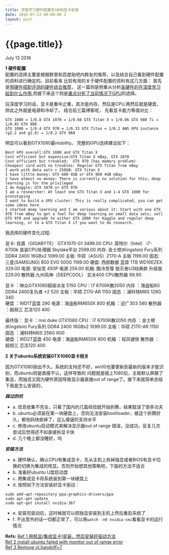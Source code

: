 ```yaml
---
title: 深度学习硬件配置及1080显卡安装
date: 2016-07-13 00:00:00 Z
layout: post
---
```


{{page.title}}
==========
<p class="meta">July 13 2016</p>

**1 硬件配置**  
配置的选择主要是根据群里和百度贴吧内群友的推荐，以及结合自己看到硬件配置的资料进行确定的。目前看来
比较有用的关于硬件配置的资料有这几方面：
首先是[带硬件搭配评测的硬件组合推荐](http://timdettmers.com/2015/03/09/deep-learning-hardware-guide/)，
这一篇则是侧重从分析[各硬件的在深度学习起到什么作用](http://graphific.github.io/posts/building-a-deep-learning-dream-machine/),而接下来这个则是[重点分析了当前情况下GPU](http://timdettmers.com/2014/08/14/which-gpu-for-deep-learning/)的选择。

玩深度学习的话，显卡是重中之重，其次是内存，然后是CPU,再然后就是硬盘，除此之外就是电源和冷却了。
结合前三篇博客呢，
先看显卡能力等值对比：  

```  
GTX 1080 = 1/0.8 GTX 1070 = 1/0.66 GTX Titan X = 1/0.66 GTX 980 Ti = 1/0.45 GTX 980
GTX 1080 = 1/0.4 GTX 970 = 1/0.33 GTX Titan = 1/0.2 AWS GPU instance (g2.2 and g2.8) = 1/0.2 GTX 960
```
明显可以看到GTX1080最niubility。
完整的GPU选择建议如下：

```  
Best GPU overall:GTX 1080 and GTX Titan X  
Cost efficient but expensive:GTX Titan X eBay, GTX 1070  
Cost efficient but troubled:  GTX 970 (has memory problem)  
Cheapest card with no troubles: Regular GTX Titan from eBay  
I work with data sets > 250GB: GTX Titan X  
I have little money: GTX 680 4GB or GTX 960 4GB eBay  
I have almost no money: There is currently no solution for this; deep learning is for the privileged  
I do Kaggle: GTX 1070 or GTX 970  
I am a researcher: At least one GTX Titan X and 1-4 GTX 1080 for prototyping  
I want to build a GPU cluster: This is really complicated, you can get some ideas here  
I started deep learning and I am serious about it: Start with one GTX 970 from eBay to get a feel for deep learning on small data sets; sell GTX 970 and upgrade to either GTX 1080 for Kaggle and regular deep learning, or to a GTX Titan X if you want to do research.
```
我选择的硬件变化过程:

显卡: 技嘉（GIGABYTE） GTX1070 G1 3499.00
CPU: 英特尔（Intel） i7-6700k 盒装CPU处理器 Skylake平台 2599.00
内存: 金士顿(Kingston) Fury系列 DDR4 2400 16GBx2 1099.00
主板: 华硕（ASUS）Z170-A 主板  1199.00
固态: 三星(SAMSUNG) 850 EVO 500G 1199.00
硬盘: 西部数据 蓝盘 1TB  WD10EZEX 329.00
电源: 安钛克 450P 电源 259.00
机箱: 酷冷至尊 毁灭者U3经典款 升级版 229.00
散热器:九州风神（DEEPCOOL） 玄冰400 CPU散热器 99.90

显卡 ：映众GTX1080超级冰龙 5150
CPU：I7 6700K散2050
内存 ：海盗船8G DDR4 2400复仇者 *2 520 
主板：华硕 Z170-AR 1150
固态 ：浦科特M6S 128G 340  
硬盘 ：WD1T蓝盘 290
电源：海盗船RM650X 800 
机箱 ：迎广303 580 
散热器 ：超频三 芯冻120 400

最终版：
显卡 ：msi duke GTX1080
CPU：I7 6700K散2050
内存 ：金士顿(Kingston) Fury系列 DDR4 2400 16GBx2 1099.00
主板：华硕 Z170-AR 1150
固态 ：浦科特M6S 256G 600  
硬盘 ：WD2T蓝盘 450
电源：海盗船RM650X 800 
机箱 ：轻风键侠
散热器 ：超频三 芯冻120 400


**2 关于ubuntu系统安装GTX1080显卡相关**

因为GTX1080刚出不久，系统的支持还不好，win10也要更新到最新的版本才能识别，而ubuntu则是直接不认，这样导致的
问题就是插上1080后，主板默认屏蔽了集显，而独显又因为硬件原因导致显示器直接out of range了。接下来就简单总结
下我是怎么安装的，

***踩过的坑***
 
 - a. 信息收集不完全，只看了国内的几篇经验就开始折腾，结果耽误了很多功夫  
 - b. ubuntu必须装在第一块硬盘上，否则无法安装bootloader，被这个折腾好久，都他妈快疯掉了，这么傻逼的支持水平
 - c. 修改ubuntu启动模式来解决显示器out of range 错误，没成功，反复几次尝试后觉得还不如直接拆显卡快
 - d. 几个晚上都没睡好，呜

***安装方法***   

 - a. 硬件确认，确认CPU有集成显卡，先从主机上拆掉独显或者BIOS有显卡切换的切换为集成的核显。否则开始想其他策略吧，下面的方法不适合
 - b. 准备好ubuntu U盘启动盘
 - c. 用集成显卡将系统装到第一块硬盘上
 - d. 按照如下方法安装好显卡驱动：
 
```
sudo add-apt-repository ppa:graphics-drivers/ppa
sudo apt-get update
sudo apt-get install nvidia-367
```
 - e. 安装完驱动后，这时候就可以把独显安装到主机上然后重启系统了
 - f. 不出意外的话一切都正常了，可以用``watch -n0 nvidia-smi``看看显卡的运行情况

**Refs:**
[Ref 1 用核显(集成显卡)安装，然后安装好驱动方法](http://superuser.com/questions/1095597/linux-install-monitor-out-of-range)  
[Ref 2 install ubuntu failed with monitor out of range error](http://superuser.com/questions/1095597/linux-install-monitor-out-of-range)  
[Ref 3 Remove vt.handoff=7 ](http://ubuntuforums.org/showthread.php?t=1751950)  


